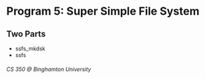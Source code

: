 # Program 5: Super Simple File System


## Two Parts
* ssfs_mkdsk
* ssfs



###### CS 350 @ Binghamton University
